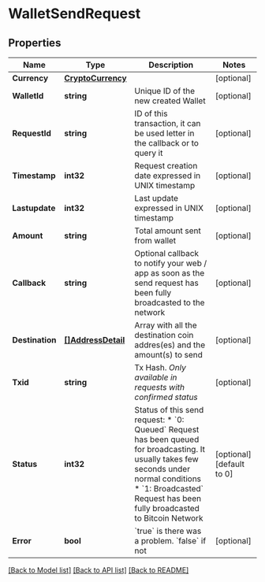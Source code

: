 # WalletSendRequest

## Properties

Name | Type | Description | Notes
------------ | ------------- | ------------- | -------------
**Currency** | [**CryptoCurrency**](CryptoCurrency.md) |  | [optional] 
**WalletId** | **string** | Unique ID of the new created Wallet | [optional] 
**RequestId** | **string** | ID of this transaction, it can be used letter in the callback or to query it | [optional] 
**Timestamp** | **int32** | Request creation date expressed in UNIX timestamp | [optional] 
**Lastupdate** | **int32** | Last update expressed in UNIX timestamp | [optional] 
**Amount** | **string** | Total amount sent from wallet | [optional] 
**Callback** | **string** | Optional callback to notify your web / app as soon as the send request has been fully broadcasted to the network | [optional] 
**Destination** | [**[]AddressDetail**](AddressDetail.md) | Array with all the destination coin addres(es) and the amount(s) to send  | [optional] 
**Txid** | **string** | Tx Hash. *Only available in requests with confirmed status*  | [optional] 
**Status** | **int32** | Status of this send request:   * &#x60;0: Queued&#x60; Request has been queued for broadcasting. It usually takes few seconds under normal conditions   * &#x60;1: Broadcasted&#x60; Request has been fully broadcasted to Bitcoin Network   | [optional] [default to 0]
**Error** | **bool** | &#x60;true&#x60; is there was a problem. &#x60;false&#x60; if not  | [optional] 

[[Back to Model list]](../README.md#documentation-for-models) [[Back to API list]](../README.md#documentation-for-api-endpoints) [[Back to README]](../README.md)


